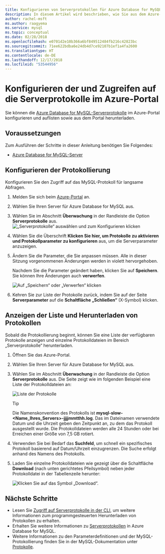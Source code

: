 ```yaml
---
title: Konfigurieren von Serverprotokollen für Azure Database for MySQL und Zugreifen auf diese im Azure-Portal
description: In diesem Artikel wird beschrieben, wie Sie aus dem Azure-Portal die Serverprotokolle in Azure Database for MySQL konfigurieren und auf diese zugreifen.
author: rachel-msft
ms.author: raagyema
ms.service: mysql
ms.topic: conceptual
ms.date: 02/28/2018
ms.openlocfilehash: e0701d2e10b366a6bf849512484fb216c42823bc
ms.sourcegitcommit: 71ee622bdba6e24db4d7ce92107b1ef1a4fa2600
ms.translationtype: HT
ms.contentlocale: de-DE
ms.lasthandoff: 12/17/2018
ms.locfileid: "53544956"
---
```

# <a name="configure-and-access-server-logs-in-the-azure-portal"></a>Konfigurieren der und Zugreifen auf die Serverprotokolle im Azure-Portal

Sie können die [Azure Database for MySQL-Serverprotokolle](concepts-server-logs.md) im Azure-Portal konfigurieren und auflisten sowie aus dem Portal herunterladen.

## <a name="prerequisites"></a>Voraussetzungen
Zum Ausführen der Schritte in dieser Anleitung benötigen Sie Folgendes:
- [Azure Database for MySQL-Server](quickstart-create-mysql-server-database-using-azure-portal.md)

## <a name="configure-logging"></a>Konfigurieren der Protokollierung
Konfigurieren Sie den Zugriff auf das MySQL-Protokoll für langsame Abfragen. 

1. Melden Sie sich beim [Azure-Portal](https://portal.azure.com/) an.

2. Wählen Sie Ihren Server für Azure Database for MySQL aus.

3. Wählen Sie im Abschnitt **Überwachung** in der Randleiste die Option **Serverprotokolle** aus. 
   ![„Serverprotokolle“ auswählen und zum Konfigurieren klicken](./media/howto-configure-server-logs-in-portal/1-select-server-logs-configure.png)

4. Wählen Sie die Überschrift **Klicken Sie hier, um Protokolle zu aktivieren und Protokollparameter zu konfigurieren** aus, um die Serverparameter anzuzeigen.

5. Ändern Sie die Parameter, die Sie anpassen müssen. Alle in dieser Sitzung vorgenommenen Änderungen werden in violett hervorgehoben. 

   Nachdem Sie die Parameter geändert haben, klicken Sie auf **Speichern**. Sie können Ihre Änderungen auch **verwerfen**.

   ![Auf „Speichern“ oder „Verwerfen“ klicken](./media/howto-configure-server-logs-in-portal/3-save-discard.png)

6. Kehren Sie zur Liste der Protokolle zurück, indem Sie auf der Seite **Serverparameter** auf die **Schaltfläche „Schließen“** (X-Symbol) klicken.

## <a name="view-list-and-download-logs"></a>Anzeigen der Liste und Herunterladen von Protokollen
Sobald die Protokollierung beginnt, können Sie eine Liste der verfügbaren Protokolle anzeigen und einzelne Protokolldateien im Bereich „Serverprotokolle“ herunterladen. 

1. Öffnen Sie das Azure-Portal.

2. Wählen Sie Ihren Server für Azure Database for MySQL aus.

3. Wählen Sie im Abschnitt **Überwachung** in der Randleiste die Option **Serverprotokolle** aus. Die Seite zeigt wie im folgenden Beispiel eine Liste der Protokolldateien an:

   ![Liste der Protokolle](./media/howto-configure-server-logs-in-portal/4-server-logs-list.png)

   > [!TIP]
   > Die Namenskonvention des Protokolls ist **mysql-slow-<Name_Ihres_Servers>-jjjjmmtthh.log**. Das im Dateinamen verwendete Datum und die Uhrzeit geben den Zeitpunkt an, zu dem das Protokoll ausgestellt wurde. Die Protokolldateien werden alle 24 Stunden oder bei Erreichen einer Größe von 7,5 GB rotiert.

4. Verwenden Sie bei Bedarf das **Suchfeld**, um schnell ein spezifisches Protokoll basierend auf Datum/Uhrzeit einzugrenzen. Die Suche erfolgt anhand des Namens des Protokolls.

5. Laden Sie einzelne Protokolldateien wie gezeigt über die Schaltfläche **Download** (nach unten gerichtetes Pfeilsymbol) neben jeder Protokolldatei in der Tabellenzeile herunter:

   ![Klicken Sie auf das Symbol „Download“.](./media/howto-configure-server-logs-in-portal/5-download.png)


## <a name="next-steps"></a>Nächste Schritte
- Lesen Sie [Zugriff auf Serverprotokolle in der CLI](howto-configure-server-logs-in-cli.md), um weitere Informationen zum programmgesteuerten Herunterladen von Protokollen zu erhalten.
- Erhalten Sie weitere Informationen zu [Serverprotokollen](concepts-server-logs.md) in Azure Database for MySQL. 
- Weitere Informationen zu den Parameterdefinitionen und der MySQL-Protokollierung finden Sie in der MySQL-Dokumentation unter [Protokolle](https://dev.mysql.com/doc/refman/5.7/en/slow-query-log.html).

